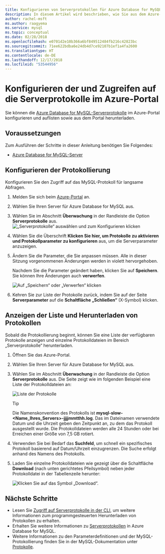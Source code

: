 ```yaml
---
title: Konfigurieren von Serverprotokollen für Azure Database for MySQL und Zugreifen auf diese im Azure-Portal
description: In diesem Artikel wird beschrieben, wie Sie aus dem Azure-Portal die Serverprotokolle in Azure Database for MySQL konfigurieren und auf diese zugreifen.
author: rachel-msft
ms.author: raagyema
ms.service: mysql
ms.topic: conceptual
ms.date: 02/28/2018
ms.openlocfilehash: e0701d2e10b366a6bf849512484fb216c42823bc
ms.sourcegitcommit: 71ee622bdba6e24db4d7ce92107b1ef1a4fa2600
ms.translationtype: HT
ms.contentlocale: de-DE
ms.lasthandoff: 12/17/2018
ms.locfileid: "53544956"
---
```

# <a name="configure-and-access-server-logs-in-the-azure-portal"></a>Konfigurieren der und Zugreifen auf die Serverprotokolle im Azure-Portal

Sie können die [Azure Database for MySQL-Serverprotokolle](concepts-server-logs.md) im Azure-Portal konfigurieren und auflisten sowie aus dem Portal herunterladen.

## <a name="prerequisites"></a>Voraussetzungen
Zum Ausführen der Schritte in dieser Anleitung benötigen Sie Folgendes:
- [Azure Database for MySQL-Server](quickstart-create-mysql-server-database-using-azure-portal.md)

## <a name="configure-logging"></a>Konfigurieren der Protokollierung
Konfigurieren Sie den Zugriff auf das MySQL-Protokoll für langsame Abfragen. 

1. Melden Sie sich beim [Azure-Portal](https://portal.azure.com/) an.

2. Wählen Sie Ihren Server für Azure Database for MySQL aus.

3. Wählen Sie im Abschnitt **Überwachung** in der Randleiste die Option **Serverprotokolle** aus. 
   ![„Serverprotokolle“ auswählen und zum Konfigurieren klicken](./media/howto-configure-server-logs-in-portal/1-select-server-logs-configure.png)

4. Wählen Sie die Überschrift **Klicken Sie hier, um Protokolle zu aktivieren und Protokollparameter zu konfigurieren** aus, um die Serverparameter anzuzeigen.

5. Ändern Sie die Parameter, die Sie anpassen müssen. Alle in dieser Sitzung vorgenommenen Änderungen werden in violett hervorgehoben. 

   Nachdem Sie die Parameter geändert haben, klicken Sie auf **Speichern**. Sie können Ihre Änderungen auch **verwerfen**.

   ![Auf „Speichern“ oder „Verwerfen“ klicken](./media/howto-configure-server-logs-in-portal/3-save-discard.png)

6. Kehren Sie zur Liste der Protokolle zurück, indem Sie auf der Seite **Serverparameter** auf die **Schaltfläche „Schließen“** (X-Symbol) klicken.

## <a name="view-list-and-download-logs"></a>Anzeigen der Liste und Herunterladen von Protokollen
Sobald die Protokollierung beginnt, können Sie eine Liste der verfügbaren Protokolle anzeigen und einzelne Protokolldateien im Bereich „Serverprotokolle“ herunterladen. 

1. Öffnen Sie das Azure-Portal.

2. Wählen Sie Ihren Server für Azure Database for MySQL aus.

3. Wählen Sie im Abschnitt **Überwachung** in der Randleiste die Option **Serverprotokolle** aus. Die Seite zeigt wie im folgenden Beispiel eine Liste der Protokolldateien an:

   ![Liste der Protokolle](./media/howto-configure-server-logs-in-portal/4-server-logs-list.png)

   > [!TIP]
   > Die Namenskonvention des Protokolls ist **mysql-slow-<Name_Ihres_Servers>-jjjjmmtthh.log**. Das im Dateinamen verwendete Datum und die Uhrzeit geben den Zeitpunkt an, zu dem das Protokoll ausgestellt wurde. Die Protokolldateien werden alle 24 Stunden oder bei Erreichen einer Größe von 7,5 GB rotiert.

4. Verwenden Sie bei Bedarf das **Suchfeld**, um schnell ein spezifisches Protokoll basierend auf Datum/Uhrzeit einzugrenzen. Die Suche erfolgt anhand des Namens des Protokolls.

5. Laden Sie einzelne Protokolldateien wie gezeigt über die Schaltfläche **Download** (nach unten gerichtetes Pfeilsymbol) neben jeder Protokolldatei in der Tabellenzeile herunter:

   ![Klicken Sie auf das Symbol „Download“.](./media/howto-configure-server-logs-in-portal/5-download.png)


## <a name="next-steps"></a>Nächste Schritte
- Lesen Sie [Zugriff auf Serverprotokolle in der CLI](howto-configure-server-logs-in-cli.md), um weitere Informationen zum programmgesteuerten Herunterladen von Protokollen zu erhalten.
- Erhalten Sie weitere Informationen zu [Serverprotokollen](concepts-server-logs.md) in Azure Database for MySQL. 
- Weitere Informationen zu den Parameterdefinitionen und der MySQL-Protokollierung finden Sie in der MySQL-Dokumentation unter [Protokolle](https://dev.mysql.com/doc/refman/5.7/en/slow-query-log.html).

